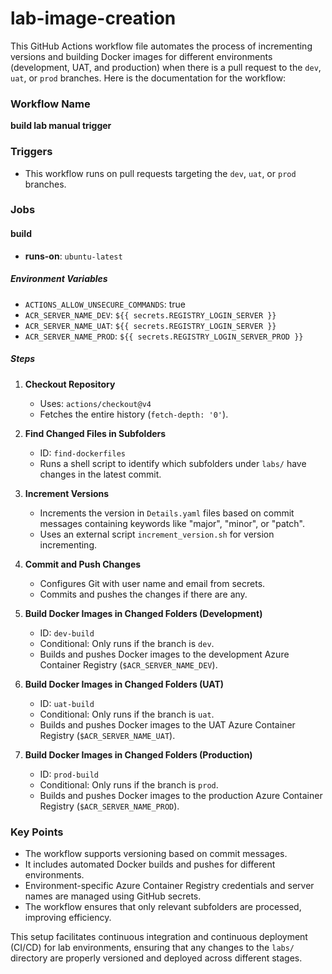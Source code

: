 # lab-image-creation
This GitHub Actions workflow file automates the process of incrementing versions and building Docker images for different environments (development, UAT, and production) when there is a pull request to the `dev`, `uat`, or `prod` branches. Here is the documentation for the workflow:

### Workflow Name
**build lab manual trigger**

### Triggers
- This workflow runs on pull requests targeting the `dev`, `uat`, or `prod` branches.

### Jobs
#### build
- **runs-on**: `ubuntu-latest`

##### Environment Variables
- `ACTIONS_ALLOW_UNSECURE_COMMANDS`: true
- `ACR_SERVER_NAME_DEV`: `${{ secrets.REGISTRY_LOGIN_SERVER }}`
- `ACR_SERVER_NAME_UAT`: `${{ secrets.REGISTRY_LOGIN_SERVER }}`
- `ACR_SERVER_NAME_PROD`: `${{ secrets.REGISTRY_LOGIN_SERVER_PROD }}`

##### Steps
1. **Checkout Repository**
    - Uses: `actions/checkout@v4`
    - Fetches the entire history (`fetch-depth: '0'`).

2. **Find Changed Files in Subfolders**
    - ID: `find-dockerfiles`
    - Runs a shell script to identify which subfolders under `labs/` have changes in the latest commit.

3. **Increment Versions**
    - Increments the version in `Details.yaml` files based on commit messages containing keywords like "major", "minor", or "patch".
    - Uses an external script `increment_version.sh` for version incrementing.

4. **Commit and Push Changes**
    - Configures Git with user name and email from secrets.
    - Commits and pushes the changes if there are any.

5. **Build Docker Images in Changed Folders (Development)**
    - ID: `dev-build`
    - Conditional: Only runs if the branch is `dev`.
    - Builds and pushes Docker images to the development Azure Container Registry (`$ACR_SERVER_NAME_DEV`).

6. **Build Docker Images in Changed Folders (UAT)**
    - ID: `uat-build`
    - Conditional: Only runs if the branch is `uat`.
    - Builds and pushes Docker images to the UAT Azure Container Registry (`$ACR_SERVER_NAME_UAT`).

7. **Build Docker Images in Changed Folders (Production)**
    - ID: `prod-build`
    - Conditional: Only runs if the branch is `prod`.
    - Builds and pushes Docker images to the production Azure Container Registry (`$ACR_SERVER_NAME_PROD`).

### Key Points
- The workflow supports versioning based on commit messages.
- It includes automated Docker builds and pushes for different environments.
- Environment-specific Azure Container Registry credentials and server names are managed using GitHub secrets.
- The workflow ensures that only relevant subfolders are processed, improving efficiency.

This setup facilitates continuous integration and continuous deployment (CI/CD) for lab environments, ensuring that any changes to the `labs/` directory are properly versioned and deployed across different stages.
